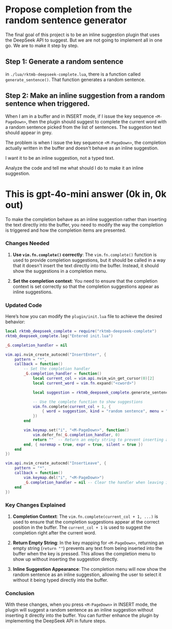 # Propose completion from the random sentence generator

The final goal of this project is to be an inline suggestion plugin that uses the DeepSeek API to suggest.
But we are not going to implement all in one go.
We are to make it step by step.

## Step 1: Generate a random sentence

in `./lua/rktmb-deepseek-complete.lua`, there is a function called `generate_sentence()`.
That function generates a random sentence.

## Step 2: Make an inline  suggestion from a random sentence when triggered.

When I am in a buffer and in INSERT mode, if I issue the key sequence `<M-PageDown>`,
then the plugin should suggest to complete the current word with a random sentence 
picked from the list of sentences. The suggestion text should appear in grey.

The problem is when I issue the key sequence `<M-PageDown>`, the completion actually written in the buffer and doesn't behave as an inline suggestion.

I want it to be an inline suggestion, not a typed text.

Analyze the code and tell me what should I do to make it an inline suggestion.





# This is gpt-4o-mini answer (0k in, 0k out)

To make the completion behave as an inline suggestion rather than inserting the text directly into the buffer, you need to modify the way the completion is triggered and how the completion items are presented. 

### Changes Needed

1. **Use `vim.fn.complete()` correctly**: The `vim.fn.complete()` function is used to provide completion suggestions, but it should be called in a way that it doesn't insert the text directly into the buffer. Instead, it should show the suggestions in a completion menu.

2. **Set the completion context**: You need to ensure that the completion context is set correctly so that the completion suggestions appear as inline suggestions.

### Updated Code

Here’s how you can modify the `plugin/init.lua` file to achieve the desired behavior:

```lua
local rktmb_deepseek_complete = require("rktmb-deepseek-complete")
rktmb_deepseek_complete.log("Entered init.lua")

_G.completion_handler = nil

vim.api.nvim_create_autocmd("InsertEnter", {
    pattern = "*",
    callback = function()
        -- Set the completion handler
        _G.completion_handler = function()
            local current_col = vim.api.nvim_win_get_cursor(0)[2]
            local current_word = vim.fn.expand("<cword>")

            local suggestion = rktmb_deepseek_complete.generate_sentence()

            -- Use the complete function to show suggestions
            vim.fn.complete(current_col + 1, {
                { word = suggestion, kind = "random sentence", menu = "[random]", icase = 1, abbr = current_word }
            })
        end

        vim.keymap.set("i", "<M-PageDown>", function()
            vim.defer_fn(_G.completion_handler, 0)
            return ""  -- Return an empty string to prevent inserting anything
        end, { noremap = true, expr = true, silent = true })
    end
})

vim.api.nvim_create_autocmd("InsertLeave", {
    pattern = "*",
    callback = function()
        vim.keymap.del("i", "<M-PageDown>")
        _G.completion_handler = nil -- Clear the handler when leaving insert mode
    end
})
```

### Key Changes Explained

1. **Completion Context**: The `vim.fn.complete(current_col + 1, ...)` is used to ensure that the completion suggestions appear at the correct position in the buffer. The `current_col + 1` is used to suggest the completion right after the current word.

2. **Return Empty String**: In the key mapping for `<M-PageDown>`, returning an empty string (`return ""`) prevents any text from being inserted into the buffer when the key is pressed. This allows the completion menu to show up without inserting the suggestion directly.

3. **Inline Suggestion Appearance**: The completion menu will now show the random sentence as an inline suggestion, allowing the user to select it without it being typed directly into the buffer.

### Conclusion

With these changes, when you press `<M-PageDown>` in INSERT mode, the plugin will suggest a random sentence as an inline suggestion without inserting it directly into the buffer. You can further enhance the plugin by implementing the DeepSeek API in future steps.

